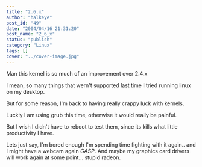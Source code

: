 ```yaml
---
title: "2.6.x"
author: "halkeye"
post_id: "49"
date: "2004/04/16 21:31:20"
post_name: "2_6_x"
status: "publish"
category: "Linux"
tags: []
cover: "../cover-image.jpg"
---
```


Man this kernel is so much of an improvement over 2.4.x  

I mean, so many things that wern't supported last time I tried running linux on my desktop.

But for some reason, I'm back to having really crappy luck with kernels.  

Luckly I am using grub this time, otherwise it would really be painful.  

But I wish I didn't have to reboot to test them, since its kills what little productivity I have.

Lets just say, I'm bored enough I'm spending time fighting with it again.. and I might have a webcam again *GASP*. And maybe my graphics card drivers will work again at some point... stupid radeon.